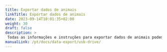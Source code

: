 ```yaml
---
title: Exportar dados de animais
linkTitle: Exportar dados de animais
date: 2023-09-14T10:01:35+02:00
weight: 30
draft: false
description: >
 Todas as informações e instruções para exportar dados de animais podem ser encontradas aqui
manualLink: /pt/docs/data-export/usb-drive/
---
```

<script>
  window.location.href = "/pt/docs/data-export/usb-drive/";
</script>
